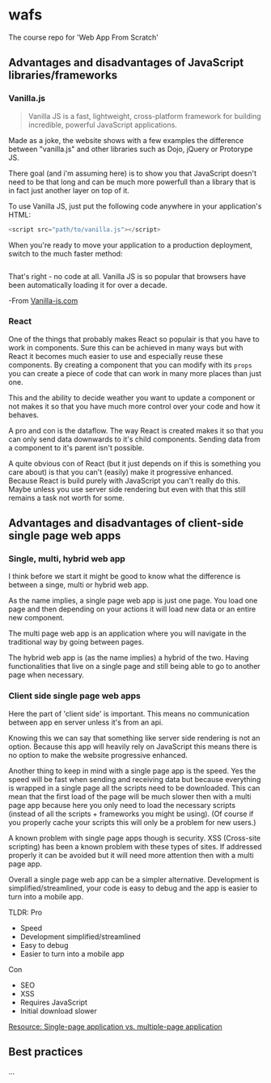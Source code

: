 # wafs
The course repo for 'Web App From Scratch'

## Advantages and disadvantages of JavaScript libraries/frameworks

### Vanilla.js
> Vanilla JS is a fast, lightweight, cross-platform framework
for building incredible, powerful JavaScript applications.

Made as a joke, the website shows with a few examples the difference between "vanilla.js" and other libraries such as Dojo, jQuery or Protorype JS.

There goal (and i'm assuming here) is to show you that JavaScript doesn't need to be that long and can be much more powerfull than a library that is in fact just another layer on top of it.

To use Vanilla JS, just put the following code anywhere in your application's HTML:
```javascript
<script src="path/to/vanilla.js"></script>
```
When you're ready to move your application to a production deployment, switch to the much faster method:
```javascript

```

That's right - no code at all. Vanilla JS is so popular that browsers have been automatically loading it for over a decade.

-From [Vanilla-js.com]

[Vanilla-js.com]: Vanilla-js.com


### React
One of the things that probably makes React so populair is that you have to work in components. Sure this can be achieved in many ways but with React it becomes much easier to use and especially reuse these components. By creating a component that you can modify with its `props` you can create a piece of code that can work in many more places than just one.

This and the ability to decide weather you want to update a component or not makes it so that you have much more control over your code and how it behaves.

A pro and con is the dataflow. The way React is created makes it so that you can only send data downwards to it's child components. Sending data from a component to it's parent isn't possible.

A quite obvious con of React (but it just depends on if this is something you care about) is that you can't (easily) make it progressive enhanced. Because React is build purely with JavaScript you can't really do this. Maybe unless you use server side rendering but even with that this still remains a task not worth for some.

## Advantages and disadvantages of client-side single page web apps

### Single, multi, hybrid web app
I think before we start it might be good to know what the difference is between a singe, multi or hybrid web app.

As the name implies, a single page web app is just one page. You load one page and then depending on your actions it will load new data or an entire new component.

The multi page web app is an application where you will navigate in the traditional way by going between pages.

The hybrid web app is (as the name implies) a hybrid of the two. Having functionalities that live on a single page and still being able to go to another page when necessary.

### Client side single page web apps
Here the part of 'client side' is important. This means no communication between app en server unless it's from an api.

Knowing this we can say that something like server side rendering is not an option. Because this app will heavily rely on JavaScript this means there is no option to make the website progressive enhanced.

Another thing to keep in mind with a single page app is the speed. Yes the speed will be fast when sending and receiving data but because everything is wrapped in a single page all the scripts need to be downloaded. This can mean that the first load of the page will be much slower then with a multi page app because here you only need to load the necessary scripts (instead of all the scripts + frameworks you might be using). (Of course if you properly cache your scripts this will only be a problem for new users.)

A known problem with single page apps though is security. XSS (Cross-site scripting) has been a known problem with these types of sites. If addressed properly it can be avoided but it will need more attention then with a multi page app.

Overall a single page web app can be a simpler alternative. Development is simplified/streamlined, your code is easy to debug and the app is easier to turn into a mobile app.

TLDR:
Pro
- Speed
- Development simplified/streamlined
- Easy to debug
- Easier to turn into a mobile app

Con
- SEO
- XSS
- Requires JavaScript
- Initial download slower

[Resource: Single-page application vs. multiple-page application]

[Resource: Single-page application vs. multiple-page application]: https://medium.com/@NeotericEU/single-page-application-vs-multiple-page-application-2591588efe58

## Best practices
...

[Libararies]:Libararies.md